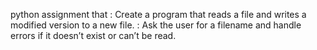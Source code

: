 python assignment that : Create a program that reads a file and writes a modified version to a new file.
                       : Ask the user for a filename and handle errors if it doesn’t exist or can’t be read.
